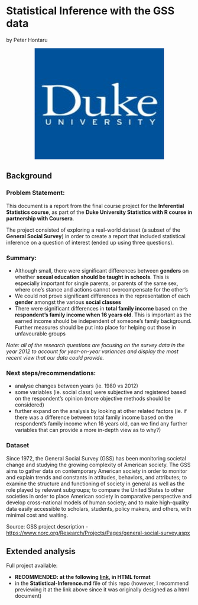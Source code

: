 Statistical Inference with the GSS data
================
by Peter Hontaru

<div style="text-align:center">

<img src="figures/dukesquare_blue.jpg" width="350" height="300">

</div>

## Background

### Problem Statement:

This document is a report from the final course project for the
**Inferential Statistics course**, as part of the **Duke University
Statistics with R course in partnership with Coursera**.

The project consisted of exploring a real-world dataset (a subset of the
**General Social Survey**) in order to create a report that included
statistical inference on a question of interest (ended up using three
questions).

### Summary:

-   Although small, there were significant differences between
    **genders** on whether **sexual education should be taught in
    schools**. This is especially important for single parents, or
    parents of the same sex, where one’s stance and actions cannot
    overcompensate for the other’s
-   We could not prove significant differences in the representation of
    each **gender** amongst the various **social classes**
-   There were significant differences in **total family income** based
    on the **respondent’s family income when 16 years old**. This is
    important as the earned income should be independent of someone’s
    family background. Further measures should be put into place for
    helping out those in unfavourable groups

*Note: all of the research questions are focusing on the survey data in
the year 2012 to account for year-on-year variances and display the most
recent view that our data could provide.*

### Next steps/recommendations:

-   analyse changes between years (ie. 1980 vs 2012)
-   some variables (ie. social class) were subjective and registered
    based on the respondent’s opinion (more objective methods should be
    considered)
-   further expand on the analysis by looking at other related factors
    (ie. if there was a difference between total family income based on
    the respondent’s family income when 16 years old, can we find any
    further variables that can provide a more in-depth view as to why?)

### Dataset

Since 1972, the General Social Survey (GSS) has been monitoring societal
change and studying the growing complexity of American society. The GSS
aims to gather data on contemporary American society in order to monitor
and explain trends and constants in attitudes, behaviors, and
attributes; to examine the structure and functioning of society in
general as well as the role played by relevant subgroups; to compare the
United States to other societies in order to place American society in
comparative perspective and develop cross-national models of human
society; and to make high-quality data easily accessible to scholars,
students, policy makers, and others, with minimal cost and waiting.

Source: GSS project description -
<https://www.norc.org/Research/Projects/Pages/general-social-survey.aspx>

## Extended analysis

Full project available:

-   **RECOMMENDED: at the following
    [link](https://rpubs.com/PeterHontaru/statistical-inference), in
    HTML format**
-   in the **Statistical-Inference.md** file of this repo (however, I
    recommend previewing it at the link above since it was originally
    designed as a html document)
